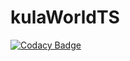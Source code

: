 # kulaWorldTS

[![Codacy Badge](https://api.codacy.com/project/badge/Grade/b12baa52f0b84b4dadab3c49b05c9535)](https://www.codacy.com/app/ooooo5new/kulaWorldTS?utm_source=github.com&utm_medium=referral&utm_content=poczakos91/kulaWorldTS&utm_campaign=badger)
